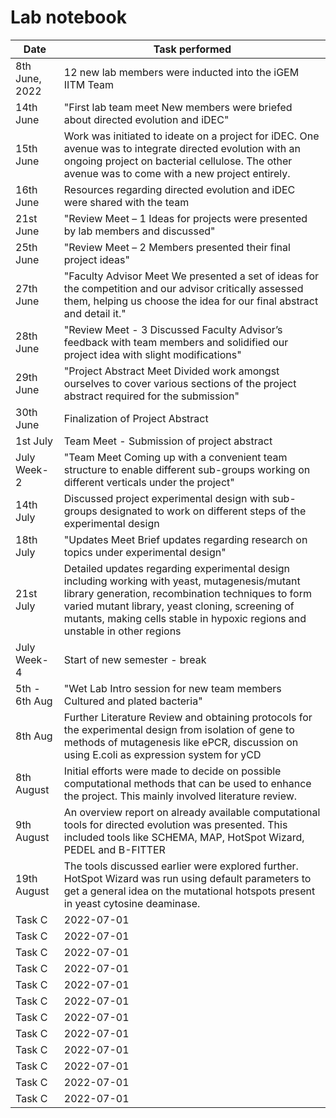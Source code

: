 # Lab notebook

 Date   | Task performed   | 
| ------ | ---------- | 
| 8th June, 2022 | 12 new lab members were inducted into the iGEM IITM Team | 
| 14th June | "First lab team meet New members were briefed about directed evolution and iDEC" | 
| 15th June | Work was initiated to ideate on a project for iDEC. One avenue was to integrate directed evolution with an ongoing project on bacterial cellulose. The other avenue was to come with a new project entirely. |
 16th June |Resources regarding directed evolution and iDEC were shared with the team  | 
| 21st June | "Review Meet – 1 Ideas for projects were presented by lab members and discussed" |
| 25th June | "Review Meet – 2 Members presented their final project ideas" |
| 27th June | "Faculty Advisor Meet We presented a set of ideas for the competition and our advisor critically assessed them, helping us choose the idea for our final abstract and detail it." | 
 28th June |"Review Meet - 3 Discussed Faculty Advisor’s feedback with team members and solidified our project idea with slight modifications"   | 
| 29th June | "Project Abstract Meet Divided work amongst ourselves to cover various sections of the project abstract required for the submission" | 
| 30th June | Finalization of Project Abstract | 
| 1st July| Team Meet - Submission of project abstract | 
| July Week-2| "Team Meet Coming up with a convenient team structure to enable different sub-groups working on different verticals under the project" |
 14th July | Discussed project experimental design with sub-groups designated to work on different steps of the experimental design | 
| 18th July | "Updates Meet Brief updates regarding research on topics under experimental design" |
| 21st July | Detailed updates regarding experimental design including working with yeast, mutagenesis/mutant library generation, recombination techniques to form varied mutant library, yeast cloning, screening of mutants, making cells stable in hypoxic regions and unstable in other regions | 
| July Week-4 | Start of new semester - break | 
| 5th - 6th Aug | "Wet Lab Intro session for new team members Cultured and plated bacteria" |
|8th Aug | Further Literature Review and obtaining protocols for the experimental design from isolation of gene to methods of mutagenesis like ePCR, discussion on using E.coli as expression system for yCD |
| 8th August | Initial efforts were made to decide on possible computational methods that can be used to enhance the project. This mainly involved literature review. |
| 9th August | An overview report on already available computational tools for directed evolution was presented. This included tools like SCHEMA, MAP, HotSpot Wizard, PEDEL and B-FITTER |
| 19th August | The tools discussed earlier were explored further. HotSpot Wizard was run using default parameters to get a general idea on the mutational hotspots present in yeast cytosine deaminase. |
| Task C | 2022-07-01 |
| Task C | 2022-07-01 |
| Task C | 2022-07-01 |
| Task C | 2022-07-01 |
| Task C | 2022-07-01 |
| Task C | 2022-07-01 |
| Task C | 2022-07-01 |
| Task C | 2022-07-01 |
| Task C | 2022-07-01 |
| Task C | 2022-07-01 |
| Task C | 2022-07-01 |
| Task C | 2022-07-01 |

